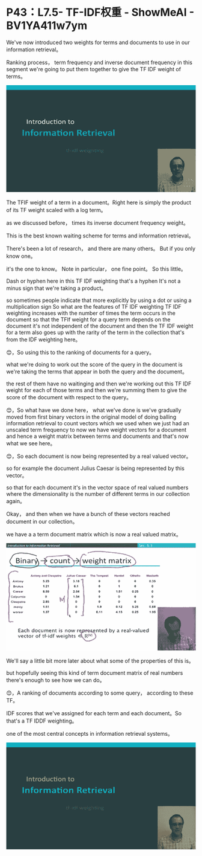 # P43：L7.5- TF-IDF权重 - ShowMeAI - BV1YA411w7ym

We've now introduced two weights for terms and documents to use in our information retrieval。

Ranking process， term frequency and inverse document frequency in this segment we're going to put them together to give the TF IDF weight of terms。



![](img/bd87294f6dc0be7904836792bbd394f8_1.png)

The TFIF weight of a term in a document。Right here is simply the product of its TF weight scaled with a log term。

 as we discussed before， times its inverse document frequency weight。

This is the best known waiting scheme for terms and information retrieval。

 There's been a lot of research， and there are many others。 But if you only know one。

 it's the one to know。 Note in particular， one fine point。 So this little。

Dash or hyphen here in this TF IDF weighting that's a hyphen It's not a minus sign that we're taking a product。

 so sometimes people indicate that more explicitly by using a dot or using a multiplication sign So what are the features of TF IDF weighting TF IDF weighting increases with the number of times the term occurs in the document so that the TFIf weight for a query term depends on the document it's not independent of the document and then the TF IDF weight for a term also goes up with the rarity of the term in the collection that's from the IDF weighting here。

😊，So using this to the ranking of documents for a query。

 what we're doing to work out the score of the query in the document is we're taking the terms that appear in both the query and the document。

 the rest of them have no waitinging and then we're working out this TF IDF weight for each of those terms and then we're summing them to give the score of the document with respect to the query。

😊，So what have we done here， what we've done is we've gradually moved from first binary vectors in the original model of doing balling information retrieval to count vectors which we used when we just had an unscaled term frequency to now we have weight vectors for a document and hence a weight matrix between terms and documents and that's now what we see here。

😊，So each document is now being represented by a real valued vector。

 so for example the document Julius Caesar is being represented by this vector。

 so that for each document it's in the vector space of real valued numbers where the dimensionality is the number of different terms in our collection again。

Okay， and then when we have a bunch of these vectors reached document in our collection。

 we have a a term document matrix which is now a real valued matrix。



![](img/bd87294f6dc0be7904836792bbd394f8_3.png)

We'll say a little bit more later about what some of the properties of this is。

 but hopefully seeing this kind of term document matrix of real numbers there's enough to see how we can do。

😊，A ranking of documents according to some query， according to these TF。

IDF scores that we've assigned for each term and each document。So that's a TF IDDF weighting。

 one of the most central concepts in information retrieval systems。



![](img/bd87294f6dc0be7904836792bbd394f8_5.png)